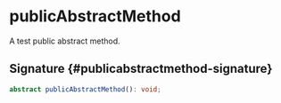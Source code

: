 # publicAbstractMethod

A test public abstract method.  

## Signature {#publicabstractmethod-signature}

```typescript
abstract publicAbstractMethod(): void;
```

